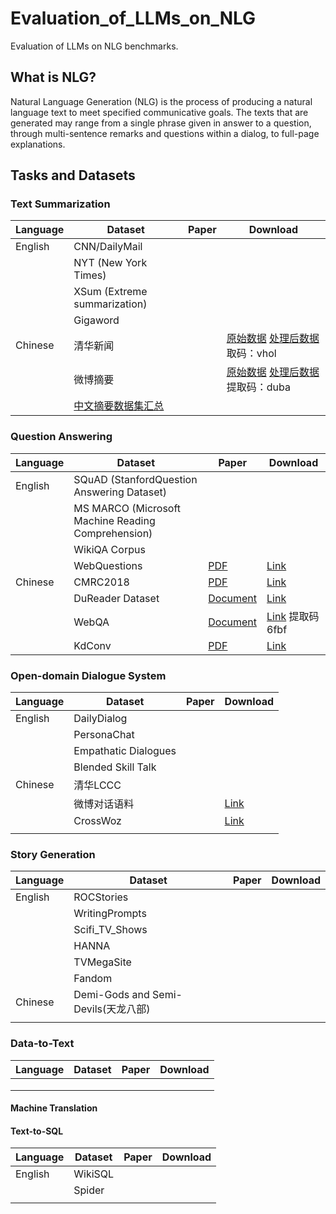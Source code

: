 # Evaluation_of_LLMs_on_NLG
Evaluation of LLMs on NLG benchmarks.

## What is NLG?

Natural Language Generation (NLG) is the process of producing a natural language text to meet specified communicative goals. The texts that are generated may range from a single phrase given in answer to a question, through multi-sentence remarks and questions within a dialog, to full-page explanations.

## Tasks and Datasets

### Text Summarization

| Language | Dataset                                                      | Paper | Download                                                     |
| -------- | ------------------------------------------------------------ | ----- | ------------------------------------------------------------ |
| English  | CNN/DailyMail                                                |       |                                                              |
|          | NYT (New York Times)                                         |       |                                                              |
|          | XSum (Extreme summarization)                                 |       |                                                              |
|          | Gigaword                                                     |       |                                                              |
| Chinese  | 清华新闻                                                     |       | [原始数据](http://thuctc.thunlp.org/) [处理后数据](https://pan.baidu.com/share/init?surl=a-CUtTc5xQFB9_EJaxDklA) 取码：vhol |
|          | 微博摘要                                                     |       | [原始数据](https://www.jianshu.com/p/8f52352f0748?tdsourcetag=s_pcqq_aiomsg) [处理后数据](https://pan.baidu.com/share/init?surl=80aTaZe-5jopVBBJhBrTWg) 提取码：duba |
|          | [中文摘要数据集汇总](https://zhuanlan.zhihu.com/p/341398288) |       |                                                              |

### Question Answering

| Language | Dataset                                            | Paper                                                        | Download                                                     |
| -------- | -------------------------------------------------- | ------------------------------------------------------------ | ------------------------------------------------------------ |
| English  | SQuAD (StanfordQuestion Answering Dataset)         |                                                              |                                                              |
|          | MS MARCO (Microsoft Machine Reading Comprehension) |                                                              |                                                              |
|          | WikiQA Corpus                                      |                                                              |                                                              |
|          | WebQuestions                                       | [PDF](https://aclanthology.org/D13-1160/)                    | [Link](https://worksheets.codalab.org/worksheets/0xba659fe363cb46e7a505c5b6a774dc8a) |
| Chinese  | CMRC2018                                           | [PDF](https://aclanthology.org/D19-1600/)                    | [Link](https://github.com/ymcui/cmrc2018)                    |
|          | DuReader Dataset                                   | [Document](https://link.zhihu.com/?target=https%3A//ai.baidu.com/broad/subordinate%3Fdataset%3Ddureader) | [Link](https://github.com/baidu/DuRead)                      |
|          | WebQA                                              | [Document](https://kexue.fm/archives/4338)                   | [Link](https://link.zhihu.com/?target=https%3A//pan.baidu.com/s/1pLXEYtd) 提取码6fbf |
|          | KdConv                                             | [PDF](https://arxiv.org/abs/2004.04100)                      | [Link](https://github.com/thu-coai/KdConv)                   |

### Open-domain Dialogue System
| Language | Dataset              | Paper | Download                                     |
| -------- | -------------------- | ----- | -------------------------------------------- |
| English  | DailyDialog          |       |                                              |
|          | PersonaChat          |       |                                              |
|          | Empathatic Dialogues |       |                                              |
|          | Blended Skill Talk   |       |                                              |
| Chinese  | 清华LCCC             |       |                                              |
|          | 微博对话语料         |       | [Link](https://drive.google.com/file/d)      |
|          | CrossWoz             |       | [Link](https://github.com/thu-coai/CrossWoz) |
|          |                      |       |                                              |

### Story Generation

| Language | Dataset                             | Paper | Download |
| -------- | ----------------------------------- | ----- | -------- |
| English  | ROCStories                          |       |          |
|          | WritingPrompts                      |       |          |
|          | Scifi_TV_Shows                      |       |          |
|          | HANNA                               |       |          |
|          | TVMegaSite                          |       |          |
|          | Fandom                              |       |          |
| Chinese  | Demi-Gods and Semi-Devils(天龙八部) |       |          |
|          |                                     |       |          |

### Data-to-Text

| Language | Dataset | Paper | Download |
| -------- | ------- | ----- | -------- |
|          |         |       |          |
|          |         |       |          |
|          |         |       |          |

#### Machine Translation

#### Text-to-SQL

| Language | Dataset | Paper | Download |
| -------- | ------- | ----- | -------- |
| English  | WikiSQL |       |          |
|          | Spider  |       |          |
|          |         |       |          |
